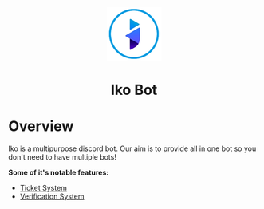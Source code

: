 <div align="center">
  <br>
  <img src="https://raw.githubusercontent.com/leothewolf/iko/main/logo_for_git.png" alt="Iko Discord Bot">
  <br>
</div>

# <p align="center">Iko Bot</p> 

# Overview
Iko is a multipurpose discord bot. Our aim is to provide all in one bot so you don't need to have multiple bots!

**Some of it's notable features:**
- <a href="https://github.com/leothewolf/iko/blob/main/ticket_system.md">Ticket System</a>
- <a href="https://github.com/leothewolf/iko/blob/main/verification_system.md">Verification System</a>


